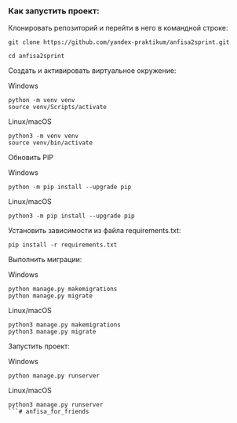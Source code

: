 ### Как запустить проект:

Клонировать репозиторий и перейти в него в командной строке:

```
git clone https://github.com/yandex-praktikum/anfisa2sprint.git
```

```
cd anfisa2sprint
```

Cоздать и активировать виртуальное окружение:

Windows
```
python -m venv venv
source venv/Scripts/activate
```
Linux/macOS
```
python3 -m venv venv
source venv/bin/activate
```

Обновить PIP

Windows
```
python -m pip install --upgrade pip
```
Linux/macOS
```
python3 -m pip install --upgrade pip
```

Установить зависимости из файла requirements.txt:

```
pip install -r requirements.txt
```

Выполнить миграции:

Windows
```
python manage.py makemigrations
python manage.py migrate
```

Linux/macOS
```
python3 manage.py makemigrations
python3 manage.py migrate
```

Запустить проект:

Windows
```
python manage.py runserver
```

Linux/macOS
```
python3 manage.py runserver
```# anfisa_for_friends
